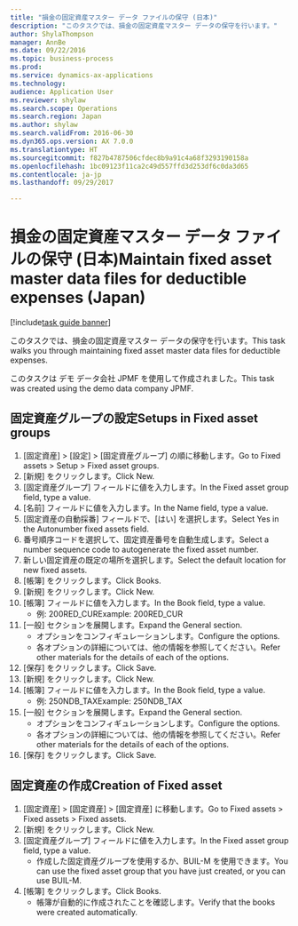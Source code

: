 ```yaml
--- 
title: "損金の固定資産マスター データ ファイルの保守 (日本)"
description: "このタスクでは、損金の固定資産マスター データの保守を行います。"
author: ShylaThompson
manager: AnnBe
ms.date: 09/22/2016
ms.topic: business-process
ms.prod: 
ms.service: dynamics-ax-applications
ms.technology: 
audience: Application User
ms.reviewer: shylaw
ms.search.scope: Operations
ms.search.region: Japan
ms.author: shylaw
ms.search.validFrom: 2016-06-30
ms.dyn365.ops.version: AX 7.0.0
ms.translationtype: HT
ms.sourcegitcommit: f827b4787506cfdec8b9a91c4a68f3293190158a
ms.openlocfilehash: 1bc09123f11ca2c49d557ffd3d253df6c0da3d65
ms.contentlocale: ja-jp
ms.lasthandoff: 09/29/2017

---
```

# <a name="maintain-fixed-asset-master-data-files-for-deductible-expenses-japan"></a><span data-ttu-id="8514b-103">損金の固定資産マスター データ ファイルの保守 (日本)</span><span class="sxs-lookup"><span data-stu-id="8514b-103">Maintain fixed asset master data files for deductible expenses (Japan)</span></span>

[!include[task guide banner](../../includes/task-guide-banner.md)]

<span data-ttu-id="8514b-104">このタスクでは、損金の固定資産マスター データの保守を行います。</span><span class="sxs-lookup"><span data-stu-id="8514b-104">This task walks you through maintaining fixed asset master data files for deductible expenses.</span></span>



<span data-ttu-id="8514b-105">このタスクは デモ データ会社 JPMF を使用して作成されました。</span><span class="sxs-lookup"><span data-stu-id="8514b-105">This task was created using the demo data company JPMF.</span></span>


## <a name="setups-in-fixed-asset-groups"></a><span data-ttu-id="8514b-106">固定資産グループの設定</span><span class="sxs-lookup"><span data-stu-id="8514b-106">Setups in Fixed asset groups</span></span>
1. <span data-ttu-id="8514b-107">[固定資産] > [設定] > [固定資産グループ] の順に移動します。</span><span class="sxs-lookup"><span data-stu-id="8514b-107">Go to Fixed assets > Setup > Fixed asset groups.</span></span>
2. <span data-ttu-id="8514b-108">[新規] をクリックします。</span><span class="sxs-lookup"><span data-stu-id="8514b-108">Click New.</span></span>
3. <span data-ttu-id="8514b-109">[固定資産グループ] フィールドに値を入力します。</span><span class="sxs-lookup"><span data-stu-id="8514b-109">In the Fixed asset group field, type a value.</span></span>
4. <span data-ttu-id="8514b-110">[名前] フィールドに値を入力します。</span><span class="sxs-lookup"><span data-stu-id="8514b-110">In the Name field, type a value.</span></span>
5. <span data-ttu-id="8514b-111">[固定資産の自動採番] フィールドで、[はい] を選択します。</span><span class="sxs-lookup"><span data-stu-id="8514b-111">Select Yes in the Autonumber fixed assets field.</span></span>
6. <span data-ttu-id="8514b-112">番号順序コードを選択して、固定資産番号を自動生成します。</span><span class="sxs-lookup"><span data-stu-id="8514b-112">Select a number sequence code to autogenerate the fixed asset number.</span></span>
7. <span data-ttu-id="8514b-113">新しい固定資産の既定の場所を選択します。</span><span class="sxs-lookup"><span data-stu-id="8514b-113">Select the default  location for new fixed assets.</span></span>
8. <span data-ttu-id="8514b-114">[帳簿] をクリックします。</span><span class="sxs-lookup"><span data-stu-id="8514b-114">Click Books.</span></span>
9. <span data-ttu-id="8514b-115">[新規] をクリックします。</span><span class="sxs-lookup"><span data-stu-id="8514b-115">Click New.</span></span>
10. <span data-ttu-id="8514b-116">[帳簿] フィールドに値を入力します。</span><span class="sxs-lookup"><span data-stu-id="8514b-116">In the Book field, type a value.</span></span>
    * <span data-ttu-id="8514b-117">例: 200RED_CUR</span><span class="sxs-lookup"><span data-stu-id="8514b-117">Example: 200RED_CUR</span></span>  
11. <span data-ttu-id="8514b-118">[一般] セクションを展開します。</span><span class="sxs-lookup"><span data-stu-id="8514b-118">Expand the General section.</span></span>
    * <span data-ttu-id="8514b-119">オプションをコンフィギュレーションします。</span><span class="sxs-lookup"><span data-stu-id="8514b-119">Configure the options.</span></span>  
    * <span data-ttu-id="8514b-120">各オプションの詳細については、他の情報を参照してください。</span><span class="sxs-lookup"><span data-stu-id="8514b-120">Refer other materials for the details of each of the options.</span></span>  
12. <span data-ttu-id="8514b-121">[保存] をクリックします。</span><span class="sxs-lookup"><span data-stu-id="8514b-121">Click Save.</span></span>
13. <span data-ttu-id="8514b-122">[新規] をクリックします。</span><span class="sxs-lookup"><span data-stu-id="8514b-122">Click New.</span></span>
14. <span data-ttu-id="8514b-123">[帳簿] フィールドに値を入力します。</span><span class="sxs-lookup"><span data-stu-id="8514b-123">In the Book field, type a value.</span></span>
    * <span data-ttu-id="8514b-124">例: 250NDB_TAX</span><span class="sxs-lookup"><span data-stu-id="8514b-124">Example: 250NDB_TAX</span></span>  
15. <span data-ttu-id="8514b-125">[一般] セクションを展開します。</span><span class="sxs-lookup"><span data-stu-id="8514b-125">Expand the General section.</span></span>
    * <span data-ttu-id="8514b-126">オプションをコンフィギュレーションします。</span><span class="sxs-lookup"><span data-stu-id="8514b-126">Configure the options.</span></span>  
    * <span data-ttu-id="8514b-127">各オプションの詳細については、他の情報を参照してください。</span><span class="sxs-lookup"><span data-stu-id="8514b-127">Refer other materials for the details of each of the options.</span></span>  
16. <span data-ttu-id="8514b-128">[保存] をクリックします。</span><span class="sxs-lookup"><span data-stu-id="8514b-128">Click Save.</span></span>

## <a name="creation-of-fixed-asset"></a><span data-ttu-id="8514b-129">固定資産の作成</span><span class="sxs-lookup"><span data-stu-id="8514b-129">Creation of Fixed asset</span></span>
1. <span data-ttu-id="8514b-130">[固定資産] > [固定資産] > [固定資産] に移動します。</span><span class="sxs-lookup"><span data-stu-id="8514b-130">Go to Fixed assets > Fixed assets > Fixed assets.</span></span>
2. <span data-ttu-id="8514b-131">[新規] をクリックします。</span><span class="sxs-lookup"><span data-stu-id="8514b-131">Click New.</span></span>
3. <span data-ttu-id="8514b-132">[固定資産グループ] フィールドに値を入力します。</span><span class="sxs-lookup"><span data-stu-id="8514b-132">In the Fixed asset group field, type a value.</span></span>
    * <span data-ttu-id="8514b-133">作成した固定資産グループを使用するか、BUIL-M を使用できます。</span><span class="sxs-lookup"><span data-stu-id="8514b-133">You can use the fixed asset group that you have just created, or you can use BUIL-M.</span></span>  
4. <span data-ttu-id="8514b-134">[帳簿] をクリックします。</span><span class="sxs-lookup"><span data-stu-id="8514b-134">Click Books.</span></span>
    * <span data-ttu-id="8514b-135">帳簿が自動的に作成されたことを確認します。</span><span class="sxs-lookup"><span data-stu-id="8514b-135">Verify that the books were created automatically.</span></span>  


